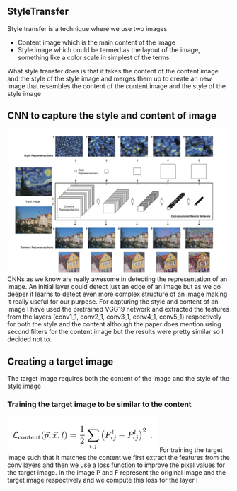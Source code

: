 ## StyleTransfer
Style transfer is a technique where we use two images 
- Content image which is the main content of the image
- Style image which could be termed as the layout of the image, something like a color scale in simplest of the terms

What style transfer does is that it takes the content of the content image and the style of the style image and merges them up to create an new image that resembles the content of the content image and the style of the style image

## CNN to capture the style and content of image
<img src = "gif/extract.png">
CNNs as we know are really awesome in detecting the representation of an image. An initial layer could detect just an edge of an image but as we go deeper it learns to detect even more complex structure of an image making it really useful for our purpose. For capturing the style and content of an image I have used the pretrained VGG19 network and extracted the features from the layers (conv1_1, conv2_1, conv3_1, conv4_1, conv5_1) respectively for both the style and the content although the paper does mention using second filters for the content image but the results were pretty similar so I decided not to.

## Creating a target image
The target image requires both the content of the image and the style of the style image

### Training the target image to be similar to the content
<img src="gif/content_loss.png">
For training the target image such that it matches the content we first extract the features from the conv layers and then we use a loss function to improve the pixel values for the target image. In the image P and F represent the original image and the target image respectively and we compute this loss for the layer l


